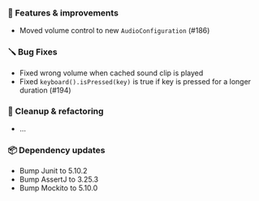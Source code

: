 ### 🚀 Features & improvements

- Moved volume control to new `AudioConfiguration` (#186)

### 🪛 Bug Fixes

- Fixed wrong volume when cached sound clip is played
- Fixed `keyboard().isPressed(key)` is true if key is pressed for a longer duration (#194)

### 🧽 Cleanup & refactoring

- ...

### 📦 Dependency updates

- Bump Junit to 5.10.2
- Bump AssertJ to 3.25.3
- Bump Mockito to 5.10.0